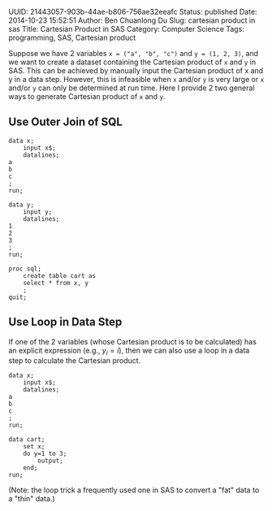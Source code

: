 UUID: 21443057-903b-44ae-b806-756ae32eeafc
Status: published
Date: 2014-10-23 15:52:51
Author: Ben Chuanlong Du
Slug: cartesian product in sas
Title: Cartesian Product in SAS
Category: Computer Science
Tags: programming, SAS, Cartesian product

Suppose we have 2 variables `x = ("a", "b", "c")` and `y = (1, 2, 3)`,
and we want to create a dataset containing the Cartesian product of `x` and `y` in SAS.
This can be achieved by manually input the Cartesian product of x and y in a data step.
However,
this is infeasible when `x` and/or `y` is very large or `x` and/or `y` can only be determined at run time. 
Here I provide 2 two general ways to generate Cartesian product of `x` and `y`.

## Use Outer Join of SQL

    data x;
        input x$;
        datalines;
    a
    b
    c
    ;
    run;

    data y;
        input y;
        datalines;
    1
    2
    3
    ;
    run;

    proc sql;
        create table cart as
        select * from x, y
        ;
    quit;

## Use Loop in Data Step

If one of the 2 variables (whose Cartesian product is to be calculated) 
has an explicit expression (e.g., $y_i = i$), 
then we can also use a loop in a data step to calculate the Cartesian product.

    data x;
        input x$;
        datalines;
    a
    b
    c
    ;
    run;

    data cart;
        set x;
        do y=1 to 3;
            output;
        end;
    run;

(Note: the loop trick a frequently used one in SAS to convert a "fat" data to a "thin" data.)



